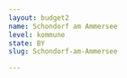 ```yaml
---
layout: budget2
name: Schondorf am Ammersee
level: kommune
state: BY
slug: Schondorf-am-Ammersee

---
```



